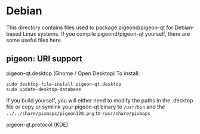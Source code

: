 
Debian
====================
This directory contains files used to package pigeond/pigeon-qt
for Debian-based Linux systems. If you compile pigeond/pigeon-qt yourself, there are some useful files here.

## pigeon: URI support ##


pigeon-qt.desktop  (Gnome / Open Desktop)
To install:

	sudo desktop-file-install pigeon-qt.desktop
	sudo update-desktop-database

If you build yourself, you will either need to modify the paths in
the .desktop file or copy or symlink your pigeon-qt binary to `/usr/bin`
and the `../../share/pixmaps/pigeon128.png` to `/usr/share/pixmaps`

pigeon-qt.protocol (KDE)

